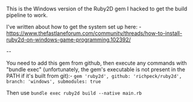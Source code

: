 This is the Windows version of the Ruby2D gem I hacked to get the build pipeline to work.

I've written about how to get the system set up here: -
https://www.thefastlaneforum.com/community/threads/how-to-install-ruby2d-on-windows-game-programming.102392/


--

You need to add this gem from github, then execute any commands with "bundle exec" (unfortunately, the gem's executable is not present in the PATH if it's built from git):-
`gem 'ruby2d', github: 'richpeck/ruby2d', branch: 'windows', submodules: true`

Then use `bundle exec ruby2d build --native main.rb`
